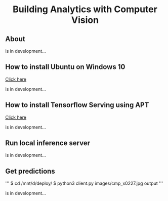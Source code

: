<h1 align="center">Building Analytics with Computer Vision</h1>

<h2>About</h2>
<p>
  is in development...
</p>

<h2>How to install Ubuntu on Windows 10</h2>
<p>
  <a href="https://ubuntu.com/tutorials/install-ubuntu-on-wsl2-on-windows-10#1-overview">Click here</a>
</p>
<p>
  is in development...
</p>



<h2>How to install Tensorflow Serving using APT</h2>
<p>
  <a href="https://www.tensorflow.org/tfx/serving/setup#:~:text=GPU%20support.-,Installing%20using%20APT,model%2Dserver%2Duniversal%20if%20your%20processor%20does%20not%20support%20AVX%20instructions.,-Building%20from%20source">Click here</a>
</p>
<p>
  is in development...
</p>



<h2>Run local inference server</h2>
<p>
  
</p>
<p>
  is in development...
</p>


<h2>Get predictions</h2>
<p>
  '''
  $ cd /mnt/d/deploy/
  $ python3 client.py images/cmp_x0227.jpg output
  '''
</p>
<p>
  is in development...
</p>


